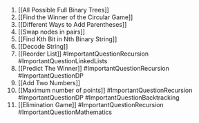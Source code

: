 1) [[All Possible Full Binary Trees]]
2) [[Find the Winner of the Circular Game]]
3) [[Different Ways to Add Parentheses]]
4) [[Swap nodes in pairs]]
5) [[Find Kth Bit in Nth Binary String]]
6) [[Decode String]]
7) [[Reorder List]] #ImportantQuestionRecursion #ImportantQuestionLinkedLists 
8) [[Predict The Winner]] #ImportantQuestionRecursion #ImportantQuestionDP 
9) [[Add Two Numbers]]
10) [[Maximum number of points]] #ImportantQuestionRecursion #ImportantQuestionDP #ImportantQuestionBacktracking
11) [[Elimination Game]] #ImportantQuestionRecursion #ImportantQuestionMathematics